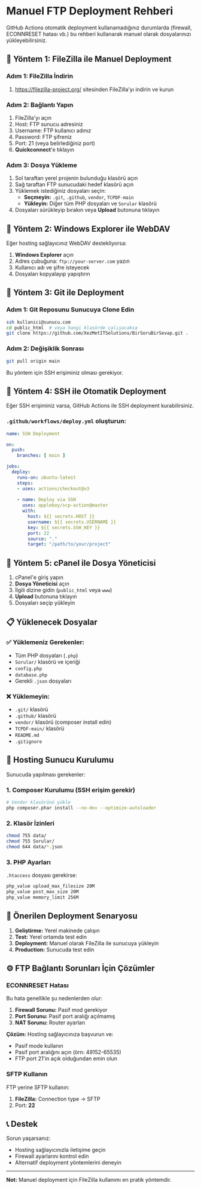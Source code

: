 # Manuel FTP Deployment Rehberi

GitHub Actions otomatik deployment kullanamadığınız durumlarda (firewall, ECONNRESET hatası vb.) bu rehberi kullanarak manuel olarak dosyalarınızı yükleyebilirsiniz.

## 🚀 Yöntem 1: FileZilla ile Manuel Deployment

### Adım 1: FileZilla İndirin
1. https://filezilla-project.org/ sitesinden FileZilla'yı indirin ve kurun

### Adım 2: Bağlantı Yapın
1. FileZilla'yı açın
2. Host: FTP sunucu adresiniz
3. Username: FTP kullanıcı adınız
4. Password: FTP şifreniz
5. Port: 21 (veya belirlediğiniz port)
6. **Quickconnect**'e tıklayın

### Adım 3: Dosya Yükleme
1. Sol taraftan yerel projenin bulunduğu klasörü açın
2. Sağ taraftan FTP sunucudaki hedef klasörü açın
3. Yüklemek istediğiniz dosyaları seçin:
   - **Seçmeyin:** `.git`, `.github`, `vendor`, `TCPDF-main`
   - **Yükleyin:** Diğer tüm PHP dosyaları ve `Sorular` klasörü
4. Dosyaları sürükleyip bırakın veya **Upload** butonuna tıklayın

## 🚀 Yöntem 2: Windows Explorer ile WebDAV

Eğer hosting sağlayıcınız WebDAV destekliyorsa:

1. **Windows Explorer** açın
2. Adres çubuğuna: `ftp://your-server.com` yazın
3. Kullanıcı adı ve şifre isteyecek
4. Dosyaları kopyalayıp yapıştırın

## 🚀 Yöntem 3: Git ile Deployment

### Adım 1: Git Reposunu Sunucuya Clone Edin
```bash
ssh kullanici@sunucu.com
cd public_html  # veya hangi klasörde çalışacaksa
git clone https://github.com/XezMetITSolutions/BirSoruBirSevap.git .
```

### Adım 2: Değişiklik Sonrası
```bash
git pull origin main
```

Bu yöntem için SSH erişiminiz olması gerekiyor.

## 🚀 Yöntem 4: SSH ile Otomatik Deployment

Eğer SSH erişiminiz varsa, GitHub Actions ile SSH deployment kurabilirsiniz.

### `.github/workflows/deploy.yml` oluşturun:

```yaml
name: SSH Deployment

on:
  push:
    branches: [ main ]

jobs:
  deploy:
    runs-on: ubuntu-latest
    steps:
    - uses: actions/checkout@v3
    
    - name: Deploy via SSH
      uses: appleboy/scp-action@master
      with:
        host: ${{ secrets.HOST }}
        username: ${{ secrets.USERNAME }}
        key: ${{ secrets.SSH_KEY }}
        port: 22
        source: "."
        target: "/path/to/your/project"
```

## 🚀 Yöntem 5: cPanel ile Dosya Yöneticisi

1. cPanel'e giriş yapın
2. **Dosya Yöneticisi** açın
3. İlgili dizine gidin (`public_html` veya `www`)
4. **Upload** butonuna tıklayın
5. Dosyaları seçip yükleyin

## 📋 Yüklenecek Dosyalar

### ✅ Yüklemeniz Gerekenler:
- Tüm PHP dosyaları (`.php`)
- `Sorular/` klasörü ve içeriği
- `config.php`
- `database.php`
- Gerekli `.json` dosyaları

### ❌ Yüklemeyin:
- `.git/` klasörü
- `.github/` klasörü
- `vendor/` klasörü (composer install edin)
- `TCPDF-main/` klasörü
- `README.md`
- `.gitignore`

## 🔧 Hosting Sunucu Kurulumu

Sunucuda yapılması gerekenler:

### 1. Composer Kurulumu (SSH erişim gerekir)
```bash
# Vendor klasörünü yükle
php composer.phar install --no-dev --optimize-autoloader
```

### 2. Klasör İzinleri
```bash
chmod 755 data/
chmod 755 Sorular/
chmod 644 data/*.json
```

### 3. PHP Ayarları
`.htaccess` dosyası gerekirse:
```apache
php_value upload_max_filesize 20M
php_value post_max_size 20M
php_value memory_limit 256M
```

## 🎯 Önerilen Deployment Senaryosu

1. **Geliştirme:** Yerel makinede çalışın
2. **Test:** Yerel ortamda test edin
3. **Deployment:** Manuel olarak FileZilla ile sunucuya yükleyin
4. **Production:** Sunucuda test edin

## ⚙️ FTP Bağlantı Sorunları İçin Çözümler

### ECONNRESET Hatası

Bu hata genellikle şu nedenlerden olur:
1. **Firewall Sorunu:** Pasif mod gerekiyor
2. **Port Sorunu:** Pasif port aralığı açılmamış
3. **NAT Sorunu:** Router ayarları

**Çözüm:** Hosting sağlayıcınıza başvurun ve:
- Pasif mode kullanın
- Pasif port aralığını açın (örn: 49152-65535)
- FTP port 21'in açık olduğundan emin olun

### SFTP Kullanın

FTP yerine SFTP kullanın:
1. **FileZilla:** Connection type → SFTP
2. Port: **22**

## 📞 Destek

Sorun yaşarsanız:
- Hosting sağlayıcınızla iletişime geçin
- Firewall ayarlarını kontrol edin
- Alternatif deployment yöntemlerini deneyin

---

**Not:** Manuel deployment için FileZilla kullanımı en pratik yöntemdir.

